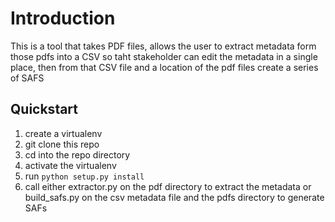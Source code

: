 # Introduction

This is a tool that takes PDF files, allows the user to extract metadata form those pdfs into a CSV so taht stakeholder can edit the metadata in a single place, then from that CSV file and a location of the pdf files create a series of SAFS

## Quickstart

1. create a virtualenv
1. git clone this repo
1. cd into the repo directory
1. activate the virtualenv
1. run ```python setup.py install```
1. call either extractor.py on the pdf directory to extract the metadata or build_safs.py on the csv metadata file and the pdfs directory to generate SAFs


